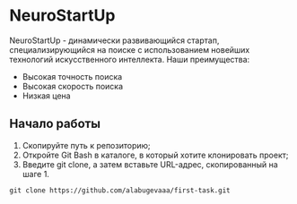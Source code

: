 # NeuroStartUp

NeuroStartUp - динамически развивающийся стартап, специализирующийся на поиске с использованием новейших технологий искусственного интеллекта.
Наши преимущества:
* Высокая точность поиска
* Высокая скорость поиска
* Низкая цена

##  Начало работы

1. Скопируйте путь к репозиторию;
1. Откройте Git Bash в каталоге, в который хотите клонировать проект;
1. Введите git clone, а затем вставьте URL-адрес, скопированный на шаге 1.
```commandline
git clone https://github.com/alabugevaaa/first-task.git
```
